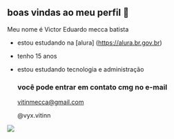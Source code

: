 ## boas vindas ao meu perfil 💙


Meu nome é Victor Eduardo mecca batista

- estou estudando na [alura] (https://alura.br.gov.br)
- tenho 15 anos
- estou estudando tecnologia e administração

  ### você pode entrar em contato cmg no e-mail

  vitinmecca@gmail.com

  @vyx.vitinn
  
![](https://tenor.com/fZEZRqOV2f6.gif)
  
  


  
